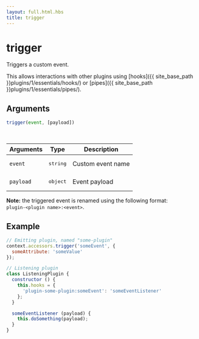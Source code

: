 ```yaml
---
layout: full.html.hbs
title: trigger
---
```


# trigger

Triggers a custom event.

This allows interactions with other plugins using [hooks]({{ site_base_path }}plugins/1/essentials/hooks/) or [pipes]({{ site_base_path }}plugins/1/essentials/pipes/).

## Arguments

```js
trigger(event, [payload])
```

<br/>

| Arguments | Type | Description |
|-----------|------|-------------|
| `event` | <pre>string</pre> | Custom event name |
| `payload` | <pre>object</pre> | Event payload |


**Note:** the triggered event is renamed using the following format:<br/>`plugin-<plugin name>:<event>`. 

## Example

```js
// Emitting plugin, named "some-plugin"
context.accessors.trigger('someEvent', {
  someAttribute: 'someValue'
});

// Listening plugin
class ListeningPlugin {
  constructor () {
    this.hooks = {
      'plugin-some-plugin:someEvent': 'someEventListener'
    };
  }

  someEventListener (payload) {
    this.doSomething(payload);
  }
}
```

